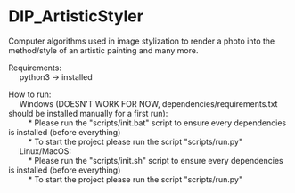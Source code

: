 # DIP_ArtisticStyler
Computer algorithms used in image stylization to render a photo into the method/style of an artistic painting and many more.


Requirements:
    <br>&nbsp;&nbsp;&nbsp;&nbsp; python3 -> installed

How to run:
    <br>&nbsp;&nbsp;&nbsp;&nbsp; Windows (DOESN'T WORK FOR NOW, dependencies/requirements.txt should be installed manually for a first run):
        <br>&nbsp;&nbsp;&nbsp;&nbsp;&nbsp;&nbsp;&nbsp;&nbsp; * Please run the "scripts/init.bat" script to ensure every dependencies is installed (before everything)
        <br>&nbsp;&nbsp;&nbsp;&nbsp;&nbsp;&nbsp;&nbsp;&nbsp; * To start the project please run the script "scripts/run.py"
    <br>&nbsp;&nbsp;&nbsp;&nbsp; Linux/MacOS:
        <br>&nbsp;&nbsp;&nbsp;&nbsp;&nbsp;&nbsp;&nbsp;&nbsp; * Please run the "scripts/init.sh" script to ensure every dependencies is installed (before everything)
        <br>&nbsp;&nbsp;&nbsp;&nbsp;&nbsp;&nbsp;&nbsp;&nbsp; * To start the project please run the script "scripts/run.py"
